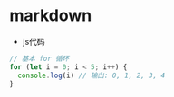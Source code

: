 # markdown


- js代码
```javascript
// 基本 for 循环
for (let i = 0; i < 5; i++) {
  console.log(i) // 输出: 0, 1, 2, 3, 4
}
```
